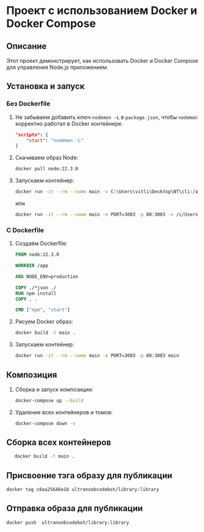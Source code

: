 # Проект с использованием Docker и Docker Compose

## Описание

Этот проект демонстрирует, как использовать Docker и Docker Compose для управления Node.js приложением.

## Установка и запуск

### Без Dockerfile

1. Не забываем добавить ключ `nodemon -L` в `package.json`, чтобы `nodemon` корректно работал в Docker контейнере.

    ```json
    "scripts": {
        "start": "nodemon -L"
    }
    ```

2. Скачиваем образ Node:

    ```sh
    docker pull node:22.3.0
    ```

3. Запускаем контейнер:

    ```sh
    docker run -it --rm --name main -v C:\Users\vitli\Desktop\NT\cli:/app -w /app node:22.3.0 /bin/bash
    ```

   или

    ```sh
    docker run -it --rm --name main -e PORT=3003 -p 80:3003 -v /c/Users/vitli/Desktop/NT/cli:/app -w /app node:22.3.0 /bin/bash
    ```

### С Dockerfile

1. Создаём Dockerfile:

    ```Dockerfile
    FROM node:22.3.0

    WORKDIR /app

    ARG NODE_ENV=production

    COPY ./*json ./
    RUN npm install
    COPY . .

    CMD ["npm", "start"]
    ```

2. Рисуем Docker образ:

    ```sh
    docker build -t main .
    ```

3. Запускаем контейнер:

    ```sh
    docker run -it --rm --name main -e PORT=3003 -p 80:3003 main
    ```

## Композиция

1. Сборка и запуск композиции:

    ```sh
    docker-compose up --build
    ```

2. Удаление всех контейнеров и томов:

    ```sh
    docker-compose down -v
    ```

## Сборка всех контейнеров
   ```sh
      docker build -t main .
  ```

## Присвоение тэга образу для публикации
   ```sh
   docker tag c8aa25646e1b ultranoobcodebot/library:library
  ```
## Отправка образа для публикации
   ```sh
   docker push  ultranoobcodebot/library:library
  ```
